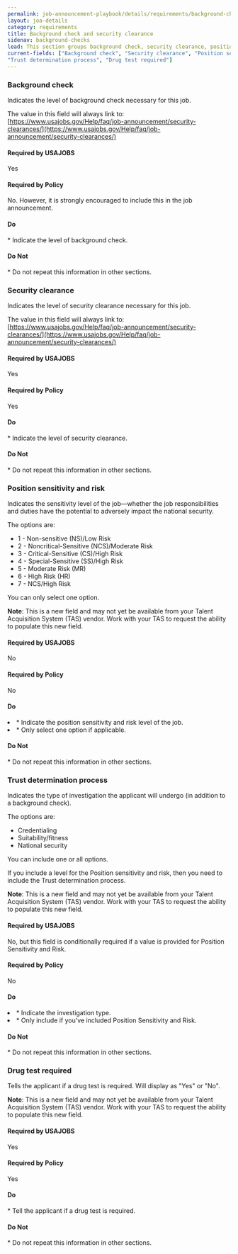 ```yaml
---
permalink: job-announcement-playbook/details/requirements/background-check/
layout: joa-details
category: requirements
title: Background check and security clearance
sidenav: background-checks
lead: This section groups background check, security clearance, position sensitivity and risk, trust determination process and drug test in a consistent location.
current-fields: ["Background check", "Security clearance", "Position sensitivity and risk", 
"Trust determination process", "Drug test required"]
---
```


### Background check

Indicates the level of background check necessary for this job.

The value in this field will always link to: [https://www.usajobs.gov/Help/faq/job-announcement/security-clearances/](https://www.usajobs.gov/Help/faq/job-announcement/security-clearances/)

<div class="usajobs-recruitment-joa-playbook-details__container">
<div class="usajobs-recruitment-joa-playbook-details__required-by-usajobs">
  <h4>Required by USAJOBS</h4>
  <p>Yes</p>
</div>
<div class="usajobs-recruitment-joa-playbook-details__required-by-policy">
  <h4>Required by Policy</h4>
  <p>No. However, it is strongly encouraged to include this in the job announcement.</p>
</div>
</div>

<div class="usajobs-recruitment-joa-playbook-details__container">
<div class="usajobs-recruitment-joa-playbook-details__do">
  <h4><span class="fa fa-check"></span> Do</h4>
  * Indicate the level of background check.
</div>
<div class="usajobs-recruitment-joa-playbook-details__do-not">
  <h4><span class="fa fa-times"></span> Do Not</h4>
  * Do not repeat this information in other sections.
</div>
</div>
</div>


### Security clearance

Indicates the level of security clearance necessary for this job.

The value in this field will always link to: [https://www.usajobs.gov/Help/faq/job-announcement/security-clearances/](https://www.usajobs.gov/Help/faq/job-announcement/security-clearances/)

<div class="usajobs-recruitment-joa-playbook-details__container">
<div class="usajobs-recruitment-joa-playbook-details__required-by-usajobs">
  <h4>Required by USAJOBS</h4>
  <p>Yes</p>
</div>
<div class="usajobs-recruitment-joa-playbook-details__required-by-policy">
  <h4>Required by Policy</h4>
  <p>Yes</p>
</div>
</div>

<div class="usajobs-recruitment-joa-playbook-details__container">
<div class="usajobs-recruitment-joa-playbook-details__do">
  <h4><span class="fa fa-check"></span> Do</h4>
  * Indicate the level of security clearance.
</div>
<div class="usajobs-recruitment-joa-playbook-details__do-not">
  <h4><span class="fa fa-times"></span> Do Not</h4>
  * Do not repeat this information in other sections.
</div>
</div>
</div>

###  Position sensitivity and risk

Indicates the sensitivity level of the job—whether the job responsibilities and duties have the potential to adversely impact the national security.

The options are:

* 1 - Non-sensitive (NS)/Low Risk
* 2 - Noncritical-Sensitive (NCS)/Moderate Risk
* 3 - Critical-Sensitive (CS)/High Risk
* 4 - Special-Sensitive (SS)/High Risk
* 5 - Moderate Risk (MR)
* 6 - High Risk (HR)
* 7 - NCS/High Risk

You can only select one option.

**Note**: This is a new field and may not yet be available from your Talent Acquisition System (TAS) vendor. Work with your TAS to request the ability to populate this new field.

<div class="usajobs-recruitment-joa-playbook-details__container">
<div class="usajobs-recruitment-joa-playbook-details__required-by-usajobs">
  <h4>Required by USAJOBS</h4>
  <p>No</p>
</div>
<div class="usajobs-recruitment-joa-playbook-details__required-by-policy">
  <h4>Required by Policy</h4>
  <p>No</p>
</div>
</div>

<div class="usajobs-recruitment-joa-playbook-details__container">
<div class="usajobs-recruitment-joa-playbook-details__do">
  <h4><span class="fa fa-check"></span> Do</h4>
  <li>
    * Indicate the position sensitivity and risk level of the job.</li>
 <li> * Only select one option if applicable.</li>
</div>
<div class="usajobs-recruitment-joa-playbook-details__do-not">
  <h4><span class="fa fa-times"></span> Do Not</h4>
  * Do not repeat this information in other sections.
</div>
</div>

### Trust determination process
Indicates the type of investigation the applicant will undergo (in addition to a background check).

The options are:

* Credentialing
* Suitability/fitness
* National security

You can include one or all options.

If you include a level for the Position sensitivity and risk, then you need to include the Trust determination process.

**Note**: This is a new field and may not yet be available from your Talent Acquisition System (TAS) vendor. Work with your TAS to request the ability to populate this new field.

<div class="usajobs-recruitment-joa-playbook-details__container">
<div class="usajobs-recruitment-joa-playbook-details__required-by-usajobs">
  <h4>Required by USAJOBS</h4>
  <p>No, but this field is conditionally required if a value is provided for Position Sensitivity and Risk. </p>
</div>
<div class="usajobs-recruitment-joa-playbook-details__required-by-policy">
  <h4>Required by Policy</h4>
  <p>No</p>
</div>
</div>

<div class="usajobs-recruitment-joa-playbook-details__container">
<div class="usajobs-recruitment-joa-playbook-details__do">
  <h4><span class="fa fa-check"></span> Do</h4>
  <li>
    * Indicate the investigation type.</li>
  <li> * Only include if you’ve included Position Sensitivity and Risk.</li>

</div>
<div class="usajobs-recruitment-joa-playbook-details__do-not">
  <h4><span class="fa fa-times"></span> Do Not</h4>
  * Do not repeat this information in other sections.
</div>
</div>

### Drug test required

Tells the applicant if a drug test is required. Will display as "Yes" or "No".

**Note**: This is a new field and may not yet be available from your Talent Acquisition System (TAS) vendor. Work with your TAS to request the ability to populate this new field.

<div class="usajobs-recruitment-joa-playbook-details__container">
<div class="usajobs-recruitment-joa-playbook-details__required-by-usajobs">
  <h4>Required by USAJOBS</h4>
  <p>Yes</p>
</div>
<div class="usajobs-recruitment-joa-playbook-details__required-by-policy">
  <h4>Required by Policy</h4>
  <p>Yes</p>
</div>
</div>

<div class="usajobs-recruitment-joa-playbook-details__container">
<div class="usajobs-recruitment-joa-playbook-details__do">
  <h4><span class="fa fa-check"></span> Do</h4>
  * Tell the applicant if a drug test is required.
</div>
<div class="usajobs-recruitment-joa-playbook-details__do-not">
  <h4><span class="fa fa-times"></span> Do Not</h4>
  * Do not repeat this information in other sections.
</div>
</div>
</div>
